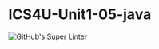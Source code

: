 # ICS4U-Unit1-05-java

[![GitHub's Super Linter](https://github.com/darienrh/ICS4U-Unit1-05-java/workflows/GitHub's%20Super%20Linter/badge.svg)](https://github.com/darienrh/ICS4U-Unit1-05-java/actions)        
